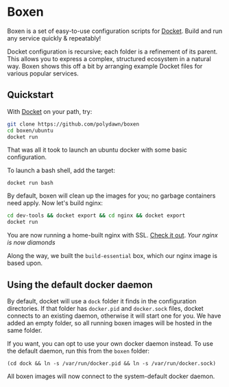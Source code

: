 # Boxen

Boxen is a set of easy-to-use configuration scripts for [Docket](https://github.com/polydawn/docket).
Build and run any service quickly & repeatably!

Docket configuration is recursive; each folder is a refinement of its parent.
This allows you to express a complex, structured ecosystem in a natural way.
Boxen shows this off a bit by arranging example Docket files for various popular services.

## Quickstart

With [Docket](https://github.com/polydawn/docket) on your path, try:

```bash
git clone https://github.com/polydawn/boxen
cd boxen/ubuntu
docket run
```

That was all it took to launch an ubuntu docker with some basic configuration.

To launch a bash shell, add the target:

```
docket run bash
```

By default, boxen will clean up the images for you; no garbage containers need apply.
Now let's build nginx:

```bash
cd dev-tools && docket export && cd nginx && docket export
docket run
```

You are now running a home-built nginx with SSL. [Check it out](https://127.0.0.1). *Your nginx is now diamonds*

Along the way, we built the `build-essential` box, which our nginx image is based upon.

## Using the default docker daemon

By default, docket will use a `dock` folder it finds in the configuration directories.
If that folder has `docker.pid` and `docker.sock` files, docket connects to an existing daemon, otherwise it will start one for you.
We have added an empty folder, so all running boxen images will be hosted in the same folder.

If you want, you can opt to use your own docker daemon instead.
To use the default daemon, run this from the `boxen` folder:

```
(cd dock && ln -s /var/run/docker.pid && ln -s /var/run/docker.sock)
```

All boxen images will now connect to the system-default docker daemon.

